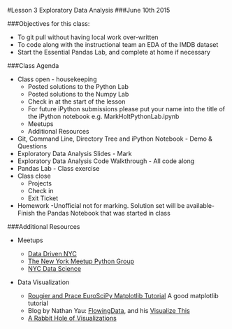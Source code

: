 #Lesson 3 Exploratory Data Analysis
###June 10th 2015

###Objectives for this class:

- To git pull without having local work over-written
- To code along with the instructional team an EDA of the IMDB dataset
- Start the Essential Pandas Lab, and complete at home if necessary

###Class Agenda

- Class open - housekeeping
  * Posted solutions to the Python Lab
  * Posted solutions to the Numpy Lab
  * Check in at the start of the lesson
  * For future iPython submissions please put your name into the title of the iPython notebook e.g. MarkHoltPythonLab.ipynb
  * Meetups
  * Additional Resources
- Git, Command Line, Directory Tree and iPython Notebook - Demo & Questions
- Exploratory Data Analysis Slides - Mark
- Exploratory Data Analysis Code Walkthrough - All code along
- Pandas Lab - Class exercise
- Class close
  * Projects
  * Check in
  * Exit Ticket
- Homework -Unofficial not for marking. Solution set will be available- Finish the Pandas Notebook that was started in class
 
###Additional Resources
- Meetups
  * [Data Driven NYC](http://www.meetup.com/NYC-Data-Business-Meetup/events/222842684/)
  * [The New York Meetup Python Group](http://www.meetup.com/nycpython/)
  * [NYC Data Science](http://www.meetup.com/NYC-Data-Science/)

- Data Visualization
  * [Rougier and Prace EuroSciPy Matplotlib Tutorial](http://www.loria.fr/~rougier/teaching/matplotlib/) A good matplotlib tutorial
  * Blog by Nathan Yau: [FlowingData](http://flowingdata.com/), and his [Visualize This](http://book.flowingdata.com/)
  * [A Rabbit Hole of Visualizations](http://dadaviz.com/i/893)


